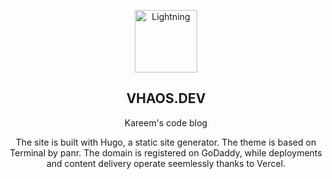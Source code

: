 <p align="center">
  <a href="https://vhaos.dev"><img width="100" src="https://steamuserimages-a.akamaihd.net/ugc/945075542289240041/F0BAD811DE6697424B706B4B666E9DE675206122/" alt="Lightning" /></a>
</p>

<h2 align="center">
  VHAOS.DEV
</h2>

<p align="center">
  Kareem's code blog
</p>

<p align="center">
  The site is built with Hugo, a static site generator. The theme is based on Terminal by panr. The domain is registered on GoDaddy, while deployments and content delivery operate seemlessly thanks to Vercel.
</p>